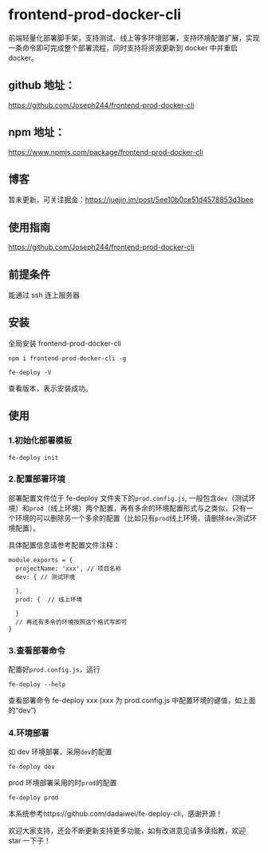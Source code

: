 # frontend-prod-docker-cli

前端轻量化部署脚手架，支持测试、线上等多环境部署，支持环境配置扩展，实现一条命令即可完成整个部署流程，同时支持将资源更新到 docker 中并重启 docker。

## github 地址：

https://github.com/Joseph244/frontend-prod-docker-cli

## npm 地址：

https://www.npmjs.com/package/frontend-prod-docker-cli

## 博客

暂未更新，可关注掘金：https://juejin.im/post/5ee10b0ce51d4578853d3bee

## 使用指南

https://github.com/Joseph244/frontend-prod-docker-cli

## 前提条件

能通过 ssh 连上服务器

## 安装

全局安装 frontend-prod-docker-cli

```
npm i frontend-prod-docker-cli -g

fe-deploy -V
```

查看版本，表示安装成功。

## 使用

### 1.初始化部署模板

```
fe-deploy init
```

### 2.配置部署环境

部署配置文件位于 fe-deploy 文件夹下的`prod.config.js`, 一般包含`dev`（测试环境）和`prod`（线上环境）两个配置，再有多余的环境配置形式与之类似，只有一个环境的可以删除另一个多余的配置（比如只有`prod`线上环境，请删除`dev`测试环境配置）。

具体配置信息请参考配置文件注释：

```
module.exports = {
  projectName: 'xxx', // 项目名称
  dev: { // 测试环境

  },
  prod: {  // 线上环境

  }
  // 再还有多余的环境按照这个格式写即可
}
```

### 3.查看部署命令

配置好`prod.config.js`，运行

```
fe-deploy --help
```

查看部署命令
fe-deploy xxx (xxx 为 prod.config.js 中配置环境的键值，如上面的“dev”)

### 4.环境部署

如 dev 环境部署，采用`dev`的配置

```
fe-deploy dev
```

prod 环境部署采用的时`prod`的配置

```
fe-deploy prod
```

本系统参考https://github.com/dadaiwei/fe-deploy-cli，感谢开源！

欢迎大家支持，还会不断更新支持更多功能，如有改进意见请多读指教，欢迎 star 一下子！
